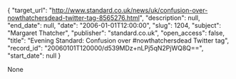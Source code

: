 {
  "target_url": "http://www.standard.co.uk/news/uk/confusion-over-nowthatchersdead-twitter-tag-8565276.html", 
  "description": null, 
  "end_date": null, 
  "date": "2006-01-01T12:00:00", 
  "slug": 1204, 
  "subject": "Margaret Thatcher", 
  "publisher": "standard.co.uk", 
  "open_access": false, 
  "title": "Evening Standard: Confusion over #nowthatchersdead Twitter tag", 
  "record_id": "20060101T120000/d539MDz+nLPj5qN2PjWQ8Q==", 
  "start_date": null
}

None